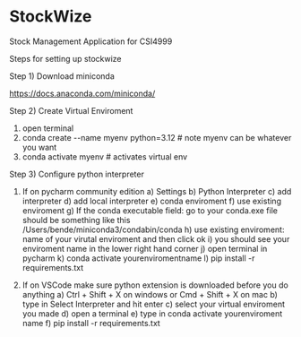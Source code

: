 # StockWize
Stock Management Application for CSI4999


Steps for setting up stockwize 

Step 1) Download miniconda

https://docs.anaconda.com/miniconda/

Step 2) Create Virtual Enviroment

   1) open terminal 
   2) conda create --name myenv python=3.12 # note myenv can be whatever you want
   3) conda activate myenv # activates virtual env

Step 3) Configure python interpreter 

  1) If on pycharm community edition
     a) Settings
     b) Python Interpreter
     c) add interpreter
     d) add local interpreter
     e) conda enviroment
     f) use existing enviroment
     g) If the conda executable field: go to your conda.exe file should be something like this     
      /Users/bende/miniconda3/condabin/conda
     h) use existing enviroment: name of your virutal enviroment and then click ok
     i) you should see your enviroment name in the lower right hand corner
     j) open terminal in pycharm
     k) conda activate yourenviromentname
     l) pip install -r requirements.txt

  2) If on VSCode
     make sure python extension is downloaded before you do anything
     a) Ctrl + Shift + X on windows or Cmd + Shift + X on mac
     b) type in Select Interpreter and hit enter
     c) select your virtual enviroment you made
     d) open a terminal
     e) type in conda activate yourenviroment name
     f) pip install -r requirements.txt





     
  

   

   

   


